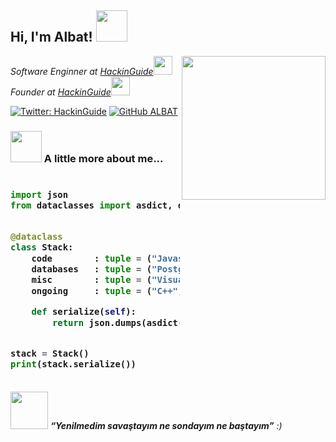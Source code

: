 <h2> Hi, I'm Albat! <img src="https://media.giphy.com/media/mGcNjsfWAjY5AEZNw6/giphy.gif" width="50"></h2>
<img align='right' src="https://i.hizliresim.com/q8VJZx.png" width="230">
<p><em>Software Enginner at <a href="https://hackinguide.net/">HackinGuide</a><img src="https://media.giphy.com/media/fYSnHlufseco8Fh93Z/giphy.gif" width="30"></br>Founder at <a href="https://hackinguide.net/">HackinGuide</a><img src="https://media.giphy.com/media/WUlplcMpOCEmTGBtBW/giphy.gif" width="30"> 
</em></p>

[![Twitter: HackinGuide](https://img.shields.io/twitter/follow/hackinguide?style=social)](https://twitter.com/hackinguide)
[![GitHub ALBAT](https://img.shields.io/github/followers/ALBATX?label=follow&style=social)](https://github.com/ALBATX)


### <img src="https://media.giphy.com/media/VgCDAzcKvsR6OM0uWg/giphy.gif" width="50"> A little more about me...  

<h3>
    
```python
​
import json
from dataclasses import asdict, dataclass


@dataclass
class Stack:
    code        : tuple = ("Javascript", "C#", "HTML", "CSS")
    databases   : tuple = ("PostgreSQL", "Mongo", "Redis")
    misc        : tuple = ("Visual Studio Code", "XenForo")
    ongoing     : tuple = ("C++", "PHP", "QT")

    def serialize(self):
        return json.dumps(asdict(self), indent=4)


stack = Stack()
print(stack.serialize())
​
```
</h3>

<img src="https://media.giphy.com/media/LnQjpWaON8nhr21vNW/giphy.gif" width="60"> <em><b>“Yenilmedim savaştayım ne sondayım ne baştayım”</b> :)</em>

